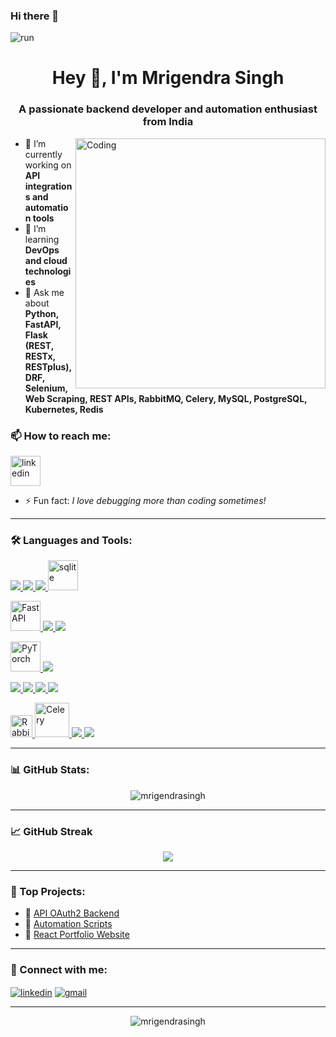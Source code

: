 ### Hi there 👋


![run](https://user-images.githubusercontent.com/61795935/230757576-8abd0e56-81bf-41af-b3cd-16a49473ad73.svg)

<h1 align="center">Hey 👋, I'm Mrigendra Singh</h1>
<h3 align="center">A passionate backend developer and automation enthusiast from India</h3>

<img align="right" alt="Coding" width="400" src="https://media.giphy.com/media/qgQUggAC3Pfv687qPC/giphy.gif">

- 🔭 I’m currently working on **API integrations and automation tools**
- 🌱 I’m learning **DevOps and cloud technologies**
- 💬 Ask me about **Python, FastAPI, Flask (REST, RESTx, RESTplus), DRF, Selenium, Web Scraping, REST APIs, RabbitMQ, Celery, MySQL, PostgreSQL, Kubernetes, Redis**
### 📫 How to reach me:

<p align="left">
  <a href="https://www.linkedin.com/in/mrigendra-singh-b2090a187/" target="_blank">
    <img src="https://media.giphy.com/media/f9k1tV7HyORcngKF8v/giphy.gif" alt="linkedin" width="48"/>
  </a>
</p>

- ⚡ Fun fact: *I love debugging more than coding sometimes!*

---

### 🛠️ Languages and Tools:
<p align="left">
  <!-- Languages -->
  <a href="https://www.python.org/" target="_blank"> <img src="https://img.icons8.com/color/48/000000/python.png"/> </a>
  <a href="https://www.mysql.com/" target="_blank"> <img src="https://img.icons8.com/fluency/48/000000/mysql-logo.png"/> </a>
  <a href="https://www.postgresql.org/" target="_blank"> <img src="https://img.icons8.com/color/48/000000/postgreesql.png"/> </a>
  <a href="https://www.sqlite.org/" target="_blank">
  <img src="https://miro.medium.com/v2/resize:fit:852/1*vh9pHJkqksf3wtmYodIyNg.jpeg" alt="sqlite" height="48"/>
</a>

  <!-- Frameworks -->
  <a href="https://fastapi.tiangolo.com/" target="_blank"> <img src="https://cdn.worldvectorlogo.com/logos/fastapi.svg" alt="FastAPI" height="48"/> </a>
  <a href="https://flask.palletsprojects.com/" target="_blank"> <img src="https://img.icons8.com/ios-filled/50/000000/flask.png"/> </a>
  <a href="https://www.djangoproject.com/" target="_blank"> <img src="https://img.icons8.com/color/48/000000/django.png"/> </a>
  
  <!-- ML / AI -->
  <a href="https://pytorch.org/" target="_blank">
  <img src="https://raw.githubusercontent.com/pytorch/pytorch/main/docs/source/_static/img/pytorch-logo-dark.svg" alt="PyTorch" height="48"/>
</a>
  <a href="https://www.tensorflow.org/" target="_blank"> <img src="https://img.icons8.com/color/48/000000/tensorflow.png"/> </a>

  <!-- DevOps / Backend -->
  <a href="https://git-scm.com/" target="_blank"> <img src="https://img.icons8.com/color/48/000000/git.png"/> </a>
  <a href="https://github.com/" target="_blank"> <img src="https://img.icons8.com/glyph-neue/48/000000/github.png"/> </a>
  <a href="https://nginx.org/" target="_blank"> <img src="https://img.icons8.com/color/48/000000/nginx.png"/> </a>
  <a href="https://kubernetes.io/" target="_blank"> <img src="https://img.icons8.com/color/48/000000/kubernetes.png"/> </a>

  <!-- Message Queues & Others -->
  <a href="https://www.rabbitmq.com/" target="_blank">
  <img src="https://upload.wikimedia.org/wikipedia/commons/7/71/RabbitMQ_logo.svg" alt="RabbitMQ" height="35"/>
</a>
  <a href="https://docs.celeryproject.org/" target="_blank"> <img src="https://miro.medium.com/v2/resize:fit:1000/1*gm299zC5wX645De3RQ1w4g.png" alt="Celery" height="55"/> </a>
  <a href="https://scrapy.org/" target="_blank"> <img src="https://img.icons8.com/fluency/48/000000/spider.png"/> </a>
  <a href="https://redis.io/" target="_blank"> <img src="https://img.icons8.com/color/48/000000/redis.png"/> </a>
</p>


---

### 📊 GitHub Stats:

<p align="center">
  <img src="https://github-readme-stats.vercel.app/api?username=mrigendrasingh&show_icons=true&theme=radical" alt="mrigendrasingh" />
</p>

---

### 📈 GitHub Streak

<p align="center">
  <img src="https://github-readme-streak-stats.herokuapp.com/?user=mrigendrasingh&theme=radical" />
</p>

---

### 🌟 Top Projects:
- 🔗 [API OAuth2 Backend](https://github.com/mrigendrasingh/your-backend-project)
- 🔗 [Automation Scripts](https://github.com/mrigendrasingh/automation-scripts)
- 🔗 [React Portfolio Website](https://github.com/mrigendrasingh/portfolio-website)

---

### 📣 Connect with me:
<p align="left">
<a href="https://linkedin.com/in/your-profile" target="blank"><img align="center" src="https://img.icons8.com/color/48/000000/linkedin.png" alt="linkedin" /></a>
<a href="mailto:your.email@gmail.com" target="blank"><img align="center" src="https://img.icons8.com/color/48/000000/gmail.png" alt="gmail"/></a>
</p>

---

<p align="center"> 
  <img src="https://komarev.com/ghpvc/?username=mrigendrasingh&label=Profile%20views&color=0e75b6&style=flat" alt="mrigendrasingh" />
</p>

